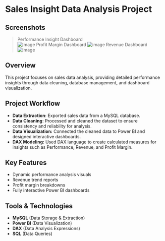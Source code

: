 # Sales Insight Data Analysis Project

## Screenshots
> Performance Insight Dashboard  
![image](https://github.com/user-attachments/assets/ce692d69-5bf7-4095-b285-c9baa77f38bd)
> Profit Margin Dashboard
![image](https://github.com/user-attachments/assets/6f30b4eb-336c-4d4b-9433-c195691cba3f)
> Revenue Dashboard
![image](https://github.com/user-attachments/assets/8fa66bba-4704-4eed-b343-b04281de8843)


## Overview
This project focuses on sales data analysis, providing detailed performance insights through data cleaning, database management, and dashboard visualization.

## Project Workflow
- **Data Extraction:** Exported sales data from a MySQL database.
- **Data Cleaning:** Processed and cleaned the dataset to ensure consistency and reliability for analysis.
- **Data Visualization:** Connected the cleaned data to Power BI and designed interactive dashboards.
- **DAX Modeling:** Used DAX language to create calculated measures for insights such as Performance, Revenue, and Profit Margin.

## Key Features
- Dynamic performance analysis visuals
- Revenue trend reports
- Profit margin breakdowns
- Fully interactive Power BI dashboards

## Tools & Technologies
- **MySQL** (Data Storage & Extraction)
- **Power BI** (Data Visualization)
- **DAX** (Data Analysis Expressions)
- **SQL** (Data Queries)

